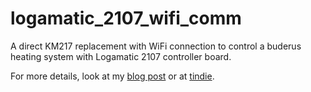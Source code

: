 # logamatic_2107_wifi_comm

A direct KM217 replacement with WiFi connection to control a buderus heating system with Logamatic 2107 controller board.

For more details, look at my [blog post](https://the78mole.de/reverse-engineering-the-buderus-km217/) or at [tindie](https://www.tindie.com/products/the78mole/buderus-km217-wifi-replacement/).
